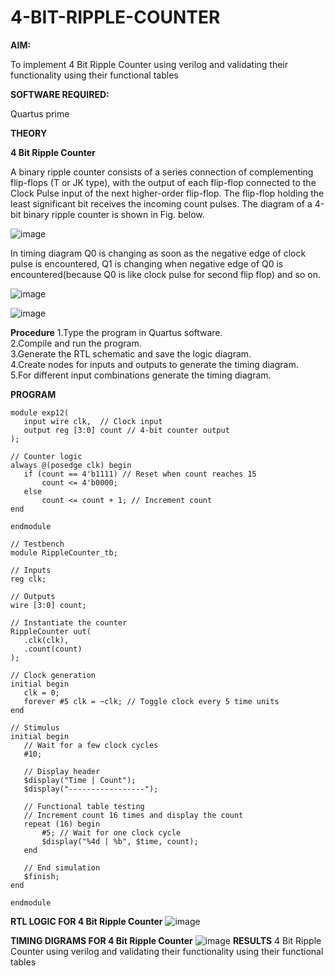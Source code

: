 # 4-BIT-RIPPLE-COUNTER

**AIM:**

To implement  4 Bit Ripple Counter using verilog and validating their functionality using their functional tables

**SOFTWARE REQUIRED:**

Quartus prime

**THEORY**

**4 Bit Ripple Counter**

A binary ripple counter consists of a series connection of complementing flip-flops (T or JK type), with the output of each flip-flop connected to the Clock Pulse input of the next higher-order flip-flop. The flip-flop holding the least significant bit receives the incoming count pulses. The diagram of a 4-bit binary ripple counter is shown in Fig. below.

![image](https://github.com/user-attachments/assets/ebe7451b-1cdf-453d-be7e-a1930f731b68)


In timing diagram Q0 is changing as soon as the negative edge of clock pulse is encountered, Q1 is changing when negative edge of Q0 is encountered(because Q0 is like clock pulse for second flip flop) and so on.

![image](https://github.com/user-attachments/assets/301304b5-6812-4b05-b9bf-b254073d1eb1)

![image](https://github.com/user-attachments/assets/db6d8e28-159e-4311-96d0-87f526eacb2a)


**Procedure**
1.Type the program in Quartus software.                                                                                                                                                                     
2.Compile and run the program.                                                                                                                                                                                     
3.Generate the RTL schematic and save the logic diagram.                                                                                                                                                             
4.Create nodes for inputs and outputs to generate the timing diagram.                                                                                                                                           
5.For different input combinations generate the timing diagram.


**PROGRAM**
```
module exp12(
   input wire clk,  // Clock input
   output reg [3:0] count // 4-bit counter output
);

// Counter logic
always @(posedge clk) begin
   if (count == 4'b1111) // Reset when count reaches 15
       count <= 4'b0000;
   else
       count <= count + 1; // Increment count
end

endmodule

// Testbench
module RippleCounter_tb;

// Inputs
reg clk;

// Outputs
wire [3:0] count;

// Instantiate the counter
RippleCounter uut(
   .clk(clk),
   .count(count)
);

// Clock generation
initial begin
   clk = 0;
   forever #5 clk = ~clk; // Toggle clock every 5 time units
end

// Stimulus
initial begin
   // Wait for a few clock cycles
   #10;
   
   // Display header
   $display("Time | Count");
   $display("-----------------");
   
   // Functional table testing
   // Increment count 16 times and display the count
   repeat (16) begin
       #5; // Wait for one clock cycle
       $display("%4d | %b", $time, count);
   end
   
   // End simulation
   $finish;
end

endmodule
```


**RTL LOGIC FOR 4 Bit Ripple Counter**
![image](https://github.com/user-attachments/assets/f6462973-f322-4d1a-9d87-41c5aa865881)


**TIMING DIGRAMS FOR 4 Bit Ripple Counter**
![image](https://github.com/user-attachments/assets/3ca8a285-f6a8-4fb6-bb82-8d2f5b514c09)
**RESULTS**
4 Bit Ripple Counter using verilog and validating their functionality using their functional tables
